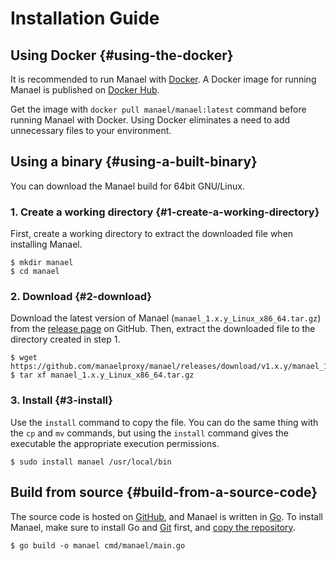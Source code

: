 # Installation Guide

## Using Docker {#using-the-docker}

It is recommended to run Manael with [Docker](https://www.docker.com/). A Docker image for running Manael is published on [Docker Hub](https://hub.docker.com/).

Get the image with `docker pull manael/manael:latest` command before running Manael with Docker. Using Docker eliminates a need to add unnecessary files to your environment.

## Using a binary {#using-a-built-binary}

You can download the Manael build for 64bit GNU/Linux.

### 1. Create a working directory {#1-create-a-working-directory}

First, create a working directory to extract the downloaded file when installing Manael.

```console
$ mkdir manael
$ cd manael
```

### 2. Download {#2-download}

Download the latest version of Manael (`manael_1.x.y_Linux_x86_64.tar.gz`) from the [release page](https://github.com/manaelproxy/manael/releases) on GitHub. Then, extract the downloaded file to the directory created in step 1.

```console
$ wget https://github.com/manaelproxy/manael/releases/download/v1.x.y/manael_1.x.y_Linux_x86_64.tar.gz
$ tar xf manael_1.x.y_Linux_x86_64.tar.gz
```

### 3. Install {#3-install}

Use the `install` command to copy the file. You can do the same thing with the `cp` and `mv` commands, but using the `install` command gives the executable the appropriate execution permissions.

```console
$ sudo install manael /usr/local/bin
```

## Build from source {#build-from-a-source-code}

The source code is hosted on [GitHub](https://github.com/manaelproxy/manael), and Manael is written in [Go](https://go.dev/). To install Manael, make sure to install Go and [Git](https://git-scm.com/) first, and [copy the repository](https://gist.github.com/natedana/cc71d496b611e70673cab5e8f5a78485).

```console
$ go build -o manael cmd/manael/main.go
```
